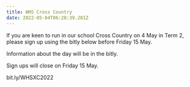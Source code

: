 ```yaml
---
title: WHS Cross Country
date: 2022-05-04T06:28:39.281Z
---
```


If you are keen to run in our school Cross Country on 4 May in Term 2, please sign up using the bitly below before Friday 15 May.  

Information about the day will be in the bitly.


Sign ups will close on Friday 15 May.

bit.ly/WHSXC2022